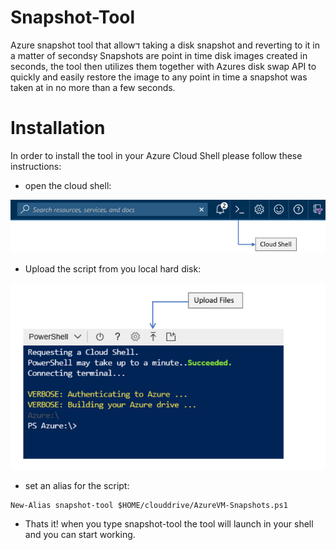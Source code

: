 # Snapshot-Tool
Azure snapshot tool that allowד taking a disk snapshot and reverting to it in a matter of secondsץ
Snapshots are point in time disk images created in seconds, the tool then utilizes them together with Azures disk swap API to quickly and easily restore the image to any point in time a snapshot was taken at in no more than a few seconds.

# Installation
In order to install the tool in your Azure Cloud Shell please follow these instructions:
- open the cloud shell:

![alt text](https://raw.githubusercontent.com/elad488/Snapshot-Tool/master/pics/Azure-Cloud-Shell-Initiate.png)

- Upload the script from you local hard disk:

![alt text](https://raw.githubusercontent.com/elad488/Snapshot-Tool/master/pics/Azure-Cloud-Shell-File-Upload.png)

- set an alias for the script:
```
New-Alias snapshot-tool $HOME/clouddrive/AzureVM-Snapshots.ps1
```

- Thats it! when you type snapshot-tool the tool will launch in your shell and you can start working.
